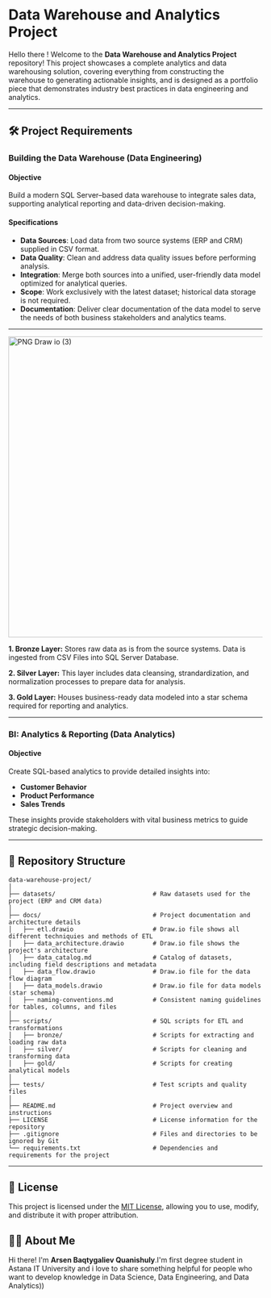 # Data Warehouse and Analytics Project 

Hello there !
Welcome to the **Data Warehouse and Analytics Project** repository!
This project showcases a complete analytics and data warehousing solution, covering everything from constructing the warehouse to generating actionable insights, and is designed as a portfolio piece that demonstrates industry best practices in data engineering and analytics.

---

## 🛠️ Project Requirements 

### Building the Data Warehouse (Data Engineering)

#### Objective 
Build a modern SQL Server–based data warehouse to integrate sales data, supporting analytical reporting and data-driven decision-making.

#### Specifications
- **Data Sources**: Load data from two source systems (ERP and CRM) supplied in CSV format.
- **Data Quality**: Clean and address data quality issues before performing analysis.
- **Integration**: Merge both sources into a unified, user-friendly data model optimized for analytical queries.
- **Scope**: Work exclusively with the latest dataset; historical data storage is not required.
- **Documentation**: Deliver clear documentation of the data model to serve the needs of both business stakeholders and analytics teams.

---

<img width="1048" height="597" alt="PNG Draw io (3)" src="https://github.com/user-attachments/assets/92569bbe-4101-4197-98ee-c94b0c7367f4" />

**1. Bronze Layer:** Stores raw data as is from the source systems. Data is ingested from CSV Files into SQL Server Database.

**2. Silver Layer:** This layer includes data cleansing, strandardization, and normalization processes to prepare data for analysis.

**3. Gold Layer:** Houses business-ready data modeled into a star schema required for reporting and analytics.


---

### BI: Analytics & Reporting (Data Analytics)

#### Objective
Create SQL-based analytics to provide detailed insights into:
- **Customer Behavior**
- **Product Performance**
- **Sales Trends**

These insights provide stakeholders with vital business metrics to guide strategic decision-making.

---

## 📂 Repository Structure
```
data-warehouse-project/
│
├── datasets/                           # Raw datasets used for the project (ERP and CRM data)
│
├── docs/                               # Project documentation and architecture details
│   ├── etl.drawio                      # Draw.io file shows all different techniquies and methods of ETL
│   ├── data_architecture.drawio        # Draw.io file shows the project's architecture
│   ├── data_catalog.md                 # Catalog of datasets, including field descriptions and metadata
│   ├── data_flow.drawio                # Draw.io file for the data flow diagram
│   ├── data_models.drawio              # Draw.io file for data models (star schema)
│   ├── naming-conventions.md           # Consistent naming guidelines for tables, columns, and files
│
├── scripts/                            # SQL scripts for ETL and transformations
│   ├── bronze/                         # Scripts for extracting and loading raw data
│   ├── silver/                         # Scripts for cleaning and transforming data
│   ├── gold/                           # Scripts for creating analytical models
│
├── tests/                              # Test scripts and quality files
│
├── README.md                           # Project overview and instructions
├── LICENSE                             # License information for the repository
├── .gitignore                          # Files and directories to be ignored by Git
└── requirements.txt                    # Dependencies and requirements for the project
```

---

## 📜 License

This project is licensed under the [MIT License](LICENSE), allowing you to use, modify, and distribute it with proper attribution.

## 🙋‍♂️ About Me

Hi there! I'm **Arsen Baqtygaliev Quanishuly**.I'm first degree student in Astana IT University and i love to share something helpful for people who want to develop knowledge in Data Science, Data Engineering, and Data Analytics))  

